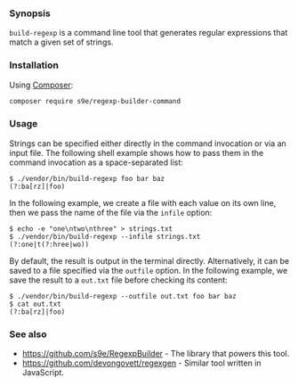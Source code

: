 ### Synopsis

`build-regexp` is a command line tool that generates regular expressions that match a given set of strings.


### Installation

Using [Composer](https://getcomposer.org/download/):

```bash
composer require s9e/regexp-builder-command
```


### Usage

Strings can be specified either directly in the command invocation or via an input file. The following shell example shows how to pass them in the command invocation as a space-separated list:
```
$ ./vendor/bin/build-regexp foo bar baz
(?:ba[rz]|foo)
```

In the following example, we create a file with each value on its own line, then we pass the name of the file via the `infile` option:
```
$ echo -e "one\ntwo\nthree" > strings.txt
$ ./vendor/bin/build-regexp --infile strings.txt
(?:one|t(?:hree|wo))
```

By default, the result is output in the terminal directly. Alternatively, it can be saved to a file specified via the `outfile` option. In the following example, we save the result to a `out.txt` file before checking its content:
```
$ ./vendor/bin/build-regexp --outfile out.txt foo bar baz
$ cat out.txt
(?:ba[rz]|foo)
```


### See also

 - https://github.com/s9e/RegexpBuilder - The library that powers this tool.
 - https://github.com/devongovett/regexgen - Similar tool written in JavaScript.
